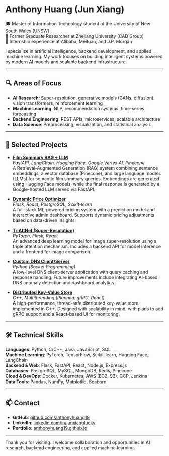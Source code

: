# Anthony Huang (Jun Xiang)

🎓 Master of Information Technology student at the University of New South Wales (UNSW)  
🔬 Former Graduate Researcher at Zhejiang University (CAD Group)  
💼 Internship experience at Alibaba, Meituan, and J.P. Morgan

I specialize in artificial intelligence, backend development, and applied machine learning. My work focuses on building intelligent systems powered by modern AI models and scalable backend infrastructure.

---

## 🔍 Areas of Focus

- **AI Research**: Super-resolution, generative models (GANs, diffusion), vision transformers, reinforcement learning  
- **Machine Learning**: NLP, recommendation systems, time-series forecasting  
- **Backend Engineering**: REST APIs, microservices, scalable architecture  
- **Data Science**: Preprocessing, visualization, and statistical analysis

---

## 🚀 Selected Projects

- **[Film Summary RAG + LLM](#)**  
  *FastAPI, LangChain, Hugging Face, Google Vertex AI, Pinecone*  
  A Retrieval-Augmented Generation (RAG) system combining sentence embeddings, a vector database (Pinecone), and large language models (LLMs) for semantic film summary queries. Embeddings are generated using Hugging Face models, while the final response is generated by a Google-hosted LLM served via FastAPI.

- **[Dynamic Price Optimizer](https://github.com/anthonyhuang19/)**  
  *Flask, React, PostgreSQL, Scikit-learn*  
  A full-stack ML-powered pricing system with a prediction model and interactive admin dashboard. Supports dynamic pricing adjustments based on data-driven insights.

- **[TriAttNet (Super-Resolution)](https://github.com/anthonyhuang19/TriAttNet)**  
  *PyTorch, Flask, React*  
  An advanced deep learning model for image super-resolution using a triple attention mechanism. Includes a backend API for model inference and a frontend for image comparison.

- **[Custom DNS Client/Server](https://github.com/anthonyhuang19/Custom-DNS-Client-and-Server-in-Python)**  
  *Python (Socket Programming)*  
  A low-level DNS client-server application with query caching and response handling. Future improvements include integrating AI-based DNS anomaly detection and dashboard analytics.

- **[Distributed Key-Value Store](https://github.com/anthonyhuang19/Distributed-Key-Value-Store-in-C++)**  
  *C++, Multithreading (Planned: gRPC, React)*  
  A high-performance, thread-safe distributed key-value store implemented in C++. Designed with scalability in mind, with plans to add gRPC support and a React-based UI for monitoring.

---

## 🛠 Technical Skills

**Languages**: Python, C/C++, Java, JavaScript, SQL  
**Machine Learning**: PyTorch, TensorFlow, Scikit-learn, Hugging Face, LangChain  
**Backend & Web**: Flask, FastAPI, React, Node.js, Express.js  
**Databases**: PostgreSQL, MySQL, MongoDB, Redis, Pinecone  
**Cloud & DevOps**: Docker, Kubernetes, AWS (EC2, S3), GCP, Jenkins  
**Data Tools**: Pandas, NumPy, Matplotlib, Seaborn

---

## 📫 Contact

- **GitHub**: [github.com/anthonyhuang19](https://github.com/anthonyhuang19)  
- **LinkedIn**: [linkedin.com/in/junxianglucky](https://www.linkedin.com/in/junxianglucky/)  
- **Portfolio**: [anthonyhuang19.github.io](https://anthonyhuang19.github.io)

---

Thank you for visiting. I welcome collaboration and opportunities in AI research, backend engineering, and applied machine learning.
